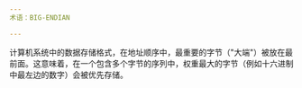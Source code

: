 ```yaml
---
术语：BIG-ENDIAN

---
```

计算机系统中的数据存储格式，在地址顺序中，最重要的字节（"大端"）被放在最前面。这意味着，在一个包含多个字节的序列中，权重最大的字节（例如十六进制中最左边的数字）会被优先存储。